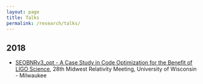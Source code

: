 ```yaml
---
layout: page
title: Talks
permalink: /research/talks/
---
```


2018
--

-  <a href="../../assets/MWRM28.pdf" target="_blank">SEOBNRv3_opt - A Case Study in Code Optimization for the Benefit of LIGO Science</a>, 28th Midwest Relativity Meeting, University of Wisconsin - Milwaukee